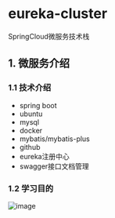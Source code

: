 # eureka-cluster
SpringCloud微服务技术栈

## 1. 微服务介绍

### 1.1 技术介绍

- spring boot
- ubuntu
- mysql
- docker
- mybatis/mybatis-plus
- github
- eureka注册中心
- swagger接口文档管理

### 1.2 学习目的

![image](https://user-images.githubusercontent.com/49580847/221223409-587b4f6d-3887-4bb4-b091-39fe9832dd97.png)



